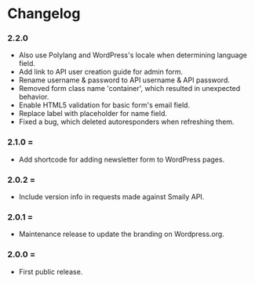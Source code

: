 # Changelog

### 2.2.0

- Also use Polylang and WordPress's locale when determining language field.
- Add link to API user creation guide for admin form.
- Rename username & password to API username & API password.
- Removed form class name 'container', which resulted in unexpected behavior.
- Enable HTML5 validation for basic form's email field.
- Replace label with placeholder for name field.
- Fixed a bug, which deleted autoresponders when refreshing them.

### 2.1.0 =

- Add shortcode for adding newsletter form to WordPress pages.

### 2.0.2 =

- Include version info in requests made against Smaily API.

### 2.0.1 =

- Maintenance release to update the branding on Wordpress.org.

### 2.0.0 =

- First public release.
